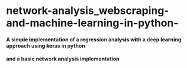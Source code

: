 # network-analysis_webscraping-and-machine-learning-in-python-
#### A simple implementation of a regression analysis with a deep learning approach using keras in python
#### and a basic network analysis implementation
